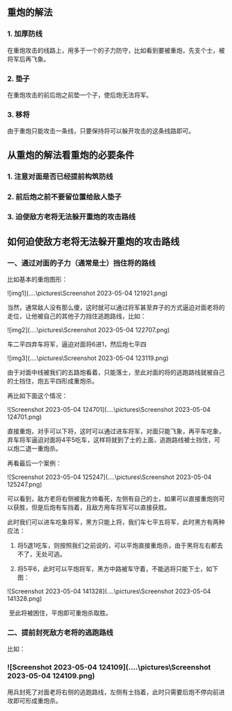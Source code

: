## 重炮的解法

### 1. 加厚防线

在重炮攻击的线路上，用多于一个的子力防守，比如看到要被重炮，先支个士，被将军后再飞象。

### 2. 垫子

在重炮攻击的前后炮之前垫一个子，使后炮无法将军。

### 3. 移将

由于重炮只能攻击一条线，只要保持将可以躲开攻击的这条线路即可。



## 从重炮的解法看重炮的必要条件

### 1. 注意对面是否已经提前构筑防线

### 2. 前后炮之前不要留位置给敌人垫子

### 3. 迫使敌方老将无法躲开重炮的攻击路线



## 如何迫使敌方老将无法躲开重炮的攻击路线

### 一、通过对面的子力（通常是士）挡住将的路线

比如基本的重炮图形：

![img1](..\..\pictures\Screenshot 2023-05-04 121921.png)

当然，通常敌人没有那么傻，这时就可以通过将军甚至弃子的方式逼迫对面老将的走位，让他被自己的其他子力挡住逃跑路线，比如：

![img2](..\..\pictures\Screenshot 2023-05-04 122707.png)

车二平四弃车将军，逼迫对面将6进1，然后炮七平四

![img3](..\..\pictures\Screenshot 2023-05-04 123119.png)

由于对面中线被我们的五路炮看着，只能落士，至此对面的将的逃跑路线就被自己的士挡住，炮五平四形成重炮杀。

再比如下面这个情况：

![Screenshot 2023-05-04 124701](..\..\pictures\Screenshot 2023-05-04 124701.png)

直接重炮，对手可以下将，这时可以通过进车将军，对面只能飞象，再平车吃象，弃车将军逼迫对面将4平5吃车，这样将就到了士的上面，逃跑路线被士挡住，可以炮二退一重炮杀。

再看最后一个案例：

![Screenshot 2023-05-04 125247](..\..\pictures\Screenshot 2023-05-04 125247.png)

可以看到，敌方老将右侧被我方帅看死，左侧有自己的士，如果可以直接重炮则可以获胜，但是后炮有车挡着，且敌方用车将军可以直接获胜。

此时我们可以进车吃象将军，黑方只能上将，我们车七平五将军，此时黑方有两种应法：

1. 将5退1吃车，则按照我们之前说的，可以平炮直接重炮杀，由于黑将左右都去不了，无处可逃。

2. 将5平6，此时可以平炮将军，黑方中路被车守着，不能逃将只能下士，如下图：

![Screenshot 2023-05-04 141328](..\..\pictures\Screenshot 2023-05-04 141328.png)

​	至此将被困住，平炮即可重炮杀取胜。

### 二、提前封死敌方老将的逃跑路线

比如：

### ![Screenshot 2023-05-04 124109](..\..\pictures\Screenshot 2023-05-04 124109.png)

用兵封死了对面老将右侧的逃跑路线，左侧有士挡着，此时只需要后炮不停向前进攻即可形成重炮杀。